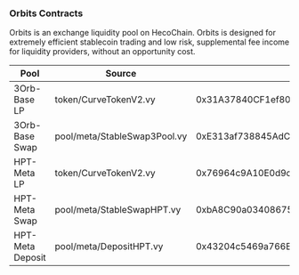 ### Orbits Contracts
Orbits is an exchange liquidity pool on HecoChain. Orbits is designed for extremely efficient stablecoin trading and low risk, supplemental fee income for liquidity providers, without an opportunity cost.

|  Pool   | Source  | Address  |
|  ----  | ----  |----  |
| 3Orb-Base LP | token/CurveTokenV2.vy |0x31A37840CF1ef80c3e07F935fc07a8A87D2184fA |
| 3Orb-Base Swap | pool/meta/StableSwap3Pool.vy |0xE313af738845AdCaFFF84c8b9174cD7F11cDD101 |
| HPT-Meta LP  | token/CurveTokenV2.vy |0x76964c9A10E0d9c7A96DD5190a118D0593D5F282 |
| HPT-Meta Swap  | pool/meta/StableSwapHPT.vy |0xbA8C90a034086758D8717949a5dd856E5505D31F |
| HPT-Meta Deposit  | pool/meta/DepositHPT.vy |0x43204c5469a766EDF3550dea7C648ed65D228c78 |


